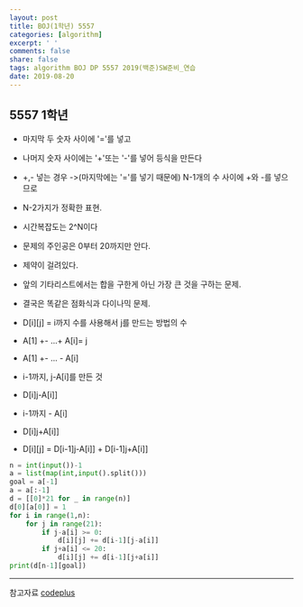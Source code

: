 ```yaml
---
layout: post
title: BOJ(1학년) 5557
categories: [algorithm]
excerpt: ' '
comments: false
share: false
tags: algorithm BOJ DP 5557 2019(백준)SW준비_연습
date: 2019-08-20
---
```


## 5557 1학년

- 마지막 두 숫자 사이에 '='를 넣고
- 나머지 숫자 사이에는 '+'또는 '-'를 넣어 등식을 만든다
- +,- 넣는 경우 ->(마지막에는 '='를 넣기 때문에) N-1개의 수 사이에 +와 -를 넣으므로
- N-2가지가 정확한 표현.
- 시간복잡도는 2^N이다

- 문제의 주인공은 0부터 20까지만 안다.
- 제약이 걸려있다.

- 앞의 기타리스트에서는 합을 구한게 아닌 가장 큰 것을 구하는 문제.
- 결국은 똑같은 점화식과 다이나믹 문제.

- D[i][j] = i까지 수를 사용해서 j를 만드는 방법의 수

- A[1] +- ...+ A[i]= j
- A[1] +- ... - A[i]

- i-1까지, j-A[i]를 만든 것
- D[i]j-A[i]]

- i-1까지 - A[i]
- D[i]j+A[i]]

- D[i][j] = D[i-1]j-A[i]] + D[i-1]j+A[i]]

```python
n = int(input())-1
a = list(map(int,input().split()))
goal = a[-1]
a = a[:-1]
d = [[0]*21 for _ in range(n)]
d[0][a[0]] = 1
for i in range(1,n):
    for j in range(21):
        if j-a[i] >= 0:
            d[i][j] += d[i-1][j-a[i]]
        if j+a[i] <= 20:
            d[i][j] += d[i-1][j+a[i]]
print(d[n-1][goal])
```

---

참고자료
[codeplus](https://code.plus/course/33)
